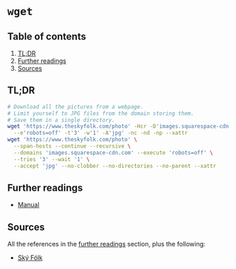 # `wget`

## Table of contents <!-- omit in toc -->

1. [TL;DR](#tldr)
1. [Further readings](#further-readings)
1. [Sources](#sources)

## TL;DR

```sh
# Download all the pictures from a webpage.
# Limit yourself to JPG files from the domain storing them.
# Save them in a single directory.
wget 'https://www.theskyfolk.com/photo' -Hcr -D'images.squarespace-cdn.com' \
  --e'robots=off' -t'3' -w'1' -A'jpg' -nc -nd -np --xattr
wget 'https://www.theskyfolk.com/photo' \
  --span-hosts --continue --recursive \
  --domains 'images.squarespace-cdn.com' --execute 'robots=off' \
  --tries '3' --wait '1' \
  --accept 'jpg' --no-clobber --no-directories --no-parent --xattr
```

## Further readings

- [Manual]

## Sources

All the references in the [further readings] section, plus the following:

- [Ský Fólk]

<!--
  References
  -->

<!-- Upstream -->
[manual]: https://www.gnu.org/software/wget/manual/wget.html

<!-- In-article sections -->
[further readings]: #further-readings

<!-- Others -->
[ský fólk]: https://www.theskyfolk.com
